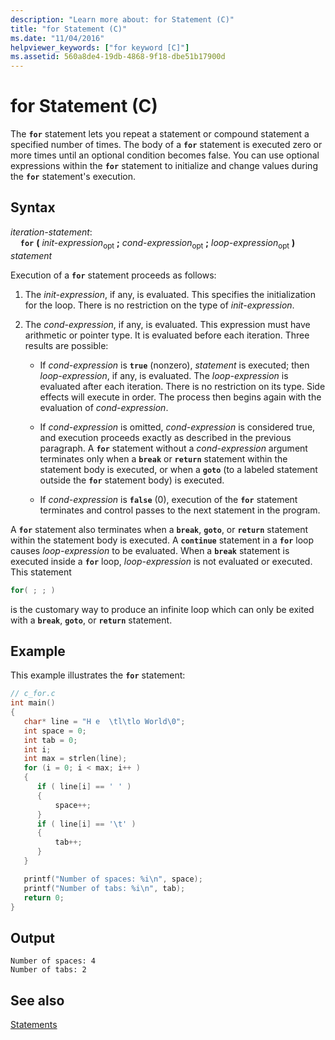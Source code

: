 ```yaml
---
description: "Learn more about: for Statement (C)"
title: "for Statement (C)"
ms.date: "11/04/2016"
helpviewer_keywords: ["for keyword [C]"]
ms.assetid: 560a8de4-19db-4868-9f18-dbe51b17900d
---
```

# for Statement (C)

The **`for`** statement lets you repeat a statement or compound statement a specified number of times. The body of a **`for`** statement is executed zero or more times until an optional condition becomes false. You can use optional expressions within the **`for`** statement to initialize and change values during the **`for`** statement's execution.

## Syntax

*iteration-statement*:<br/>
&nbsp;&nbsp;&nbsp;&nbsp;**`for`** **(** *init-expression*<sub>opt</sub> **;** *cond-expression*<sub>opt</sub> **;** *loop-expression*<sub>opt</sub> **)** *statement*

Execution of a **`for`** statement proceeds as follows:

1. The *init-expression*, if any, is evaluated. This specifies the initialization for the loop. There is no restriction on the type of *init-expression*.

1. The *cond-expression*, if any, is evaluated. This expression must have arithmetic or pointer type. It is evaluated before each iteration. Three results are possible:

   - If *cond-expression* is **`true`** (nonzero), *statement* is executed; then *loop-expression*, if any, is evaluated. The *loop-expression* is evaluated after each iteration. There is no restriction on its type. Side effects will execute in order. The process then begins again with the evaluation of *cond-expression*.

   - If *cond-expression* is omitted, *cond-expression* is considered true, and execution proceeds exactly as described in the previous paragraph. A **`for`** statement without a *cond-expression* argument terminates only when a **`break`** or **`return`** statement within the statement body is executed, or when a **`goto`** (to a labeled statement outside the **`for`** statement body) is executed.

   - If *cond-expression* is **`false`** (0), execution of the **`for`** statement terminates and control passes to the next statement in the program.

A **`for`** statement also terminates when a **`break`**, **`goto`**, or **`return`** statement within the statement body is executed. A **`continue`** statement in a **`for`** loop causes *loop-expression* to be evaluated. When a **`break`** statement is executed inside a **`for`** loop, *loop-expression* is not evaluated or executed. This statement

```C
for( ; ; )
```

is the customary way to produce an infinite loop which can only be exited with a **`break`**, **`goto`**, or **`return`** statement.

## Example

This example illustrates the **`for`** statement:

```C
// c_for.c
int main()
{
   char* line = "H e  \tl\tlo World\0";
   int space = 0;
   int tab = 0;
   int i;
   int max = strlen(line);
   for (i = 0; i < max; i++ )
   {
      if ( line[i] == ' ' )
      {
          space++;
      }
      if ( line[i] == '\t' )
      {
          tab++;
      }
   }

   printf("Number of spaces: %i\n", space);
   printf("Number of tabs: %i\n", tab);
   return 0;
}
```

## Output

```Output
Number of spaces: 4
Number of tabs: 2
```

## See also

[Statements](../c-language/statements-c.md)
